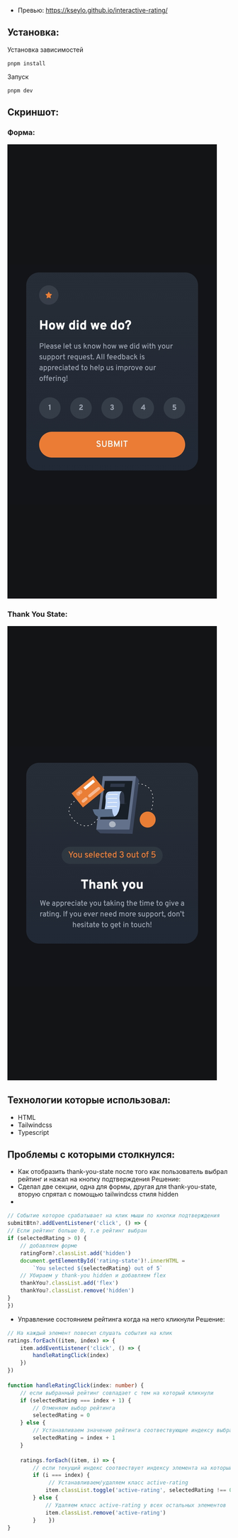 
- Превью: https://kseylo.github.io/interactive-rating/
## Установка:

Установка зависимостей
```
pnpm install
```

Запуск
```
pnpm dev
```

## Скриншот:
### Форма:
![form](screenshots/form.jpeg)

### Thank You State:
![thank-you](screenshots/thank-you.jpeg)
## Технологии которые использовал:
- HTML
- Tailwindcss
- Typescript

## Проблемы с которыми столкнулся:
- Как отобразить thank-you-state после того как пользователь выбрал рейтинг и нажал на кнопку подтверждения
  Решение:
- Сделал две секции, одна для формы, другая для thank-you-state, вторую спрятал с помощью tailwindcss стиля hidden
-
```typescript
// Событие которое срабатывает на клик мыши по кнопки подтверждения
submitBtn?.addEventListener('click', () => {  
// Если рейтинг больше 0, т.е рейтинг выбран
if (selectedRating > 0) {
    // добавляем форме   
    ratingForm?.classList.add('hidden')  
    document.getElementById('rating-state')!.innerHTML =  
        `You selected ${selectedRating} out of 5`        
    // Убираем у thank-you hidden и добавляем flex
    thankYou?.classList.add('flex')  
    thankYou?.classList.remove('hidden')  
}  
})
```

- Управление состоянием рейтинга когда на него кликнули
Решение:
```typescript
// На каждый элемент повесил слушать события на клик
ratings.forEach((item, index) => {  
    item.addEventListener('click', () => {  
        handleRatingClick(index)  
    })  
})

function handleRatingClick(index: number) {
	// если выбранный рейтинг совпадает с тем на который кликнули
    if (selectedRating === index + 1) {
	    // Отменяем выбор рейтинга  
        selectedRating = 0  
    } else {
	    // Устанавливаем значение рейтинга соотвествующие индексу выбранного элемента + 1  
        selectedRating = index + 1  
    }  
  
    ratings.forEach((item, i) => {
	    // если текущий индекс соотвествует индексу элемента на который кликнули 
        if (i === index) {
	         // Устанавливаем/удаляем класс active-rating
            item.classList.toggle('active-rating', selectedRating !== 0)  
        } else {
	        // Удаляем класс active-rating у всех остальных элементов  
            item.classList.remove('active-rating')  
        }    })  
}
```